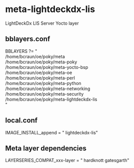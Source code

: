 # meta-lightdeckdx-lis
LightDeckDx LIS Server Yocto layer

bblayers.conf
---
BBLAYERS ?= " \
  /home/bcraun/oe/poky/meta \
  /home/bcraun/oe/poky/meta-poky \
  /home/bcraun/oe/poky/meta-yocto-bsp \
  /home/bcraun/oe/poky/meta-oe \
  /home/bcraun/oe/poky/meta-perl \
  /home/bcraun/oe/poky/meta-python \
  /home/bcraun/oe/poky/meta-networking \
  /home/bcraun/oe/poky/meta-security \
  /home/bcraun/oe/poky/meta-lightdeckdx-lis \
  "
  
  local.conf
  ---
  IMAGE_INSTALL_append = " lightdeckdx-lis"
  
  Meta layer dependencies
  ---
  LAYERSERIES_COMPAT_xxx-layer = " hardknott gatesgarth"
 

